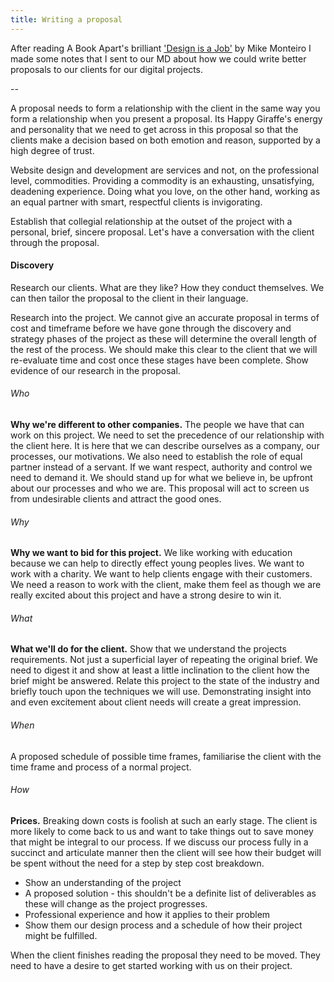 ```yaml
---
title: Writing a proposal
---
```

After reading A Book Apart's brilliant ['Design is a Job'](http://www.abookapart.com/products/design-is-a-job) by Mike Monteiro I made some notes that I sent to our MD about how we could write better proposals to our clients for our digital projects.

--

A proposal needs to form a relationship with the client in the same way you form a relationship when you present a proposal. Its Happy Giraffe's energy and personality that we need to get across in this proposal so that the clients make a decision based on both emotion and reason, supported by a high degree of trust.

Website design and development are services and not, on the professional level, commodities. Providing a commodity is an exhausting, unsatisfying, deadening experience. Doing what you love, on the other hand, working as an equal partner with smart, respectful clients is invigorating.

Establish that collegial relationship at the outset of the project with a personal, brief, sincere proposal. Let's have a conversation with the client through the proposal.

#### Discovery
Research our clients. What are they like? How they conduct themselves. We can then tailor the proposal to the client in their language.

Research into the project. We cannot give an accurate proposal in terms of cost and timeframe before we have gone through the discovery and strategy phases of the project as these will determine the overall length of the rest of the process. We should make this clear to the client that we will re-evaluate time and cost once these stages have been complete. Show evidence of our research in the proposal.


###### Who
**Why we're different to other companies.** The people we have that can work on this project. We need to set the precedence of our relationship with the client here. It is here that we can describe ourselves as a company, our processes, our motivations. We also need to establish the role of equal partner instead of a servant. If we want respect, authority and control we need to demand it. We should stand up for what we believe in, be upfront about our processes and who we are. This proposal will act to screen us from undesirable clients and attract the good ones.

###### Why
**Why we want to bid for this project.** We like working with education because we can help to directly effect young peoples lives. We want to work with a charity. We want to help clients engage with their customers. We need a reason to work with the client, make them feel as though we are really excited about this project and have a strong desire to win it.

###### What
**What we'll do for the client.** Show that we understand the projects requirements. Not just a superficial layer of repeating the original brief. We need to digest it and show at least a little inclination to the client how the brief might be answered. Relate this project to the state of the industry and briefly touch upon the techniques we will use. Demonstrating insight into and even excitement about client needs will create a great impression.

###### When
A proposed schedule of possible time frames, familiarise the client with the time frame and process of a normal project.

###### How
**Prices.** Breaking down costs is foolish at such an early stage. The client is more likely to come back to us and want to take things out to save money that might be integral to our process. If we discuss our process fully in a succinct and articulate manner then the client will see how their budget will be spent without the need for a step by step cost breakdown.

- Show an understanding of the project
- A proposed solution - this shouldn't be a definite list of deliverables as these will change as the project progresses.
- Professional experience and how it applies to their problem
- Show them our design process and a schedule of how their project might be fulfilled.

When the client finishes reading the proposal they need to be moved. They need to have a desire to get started working with us on their project.
